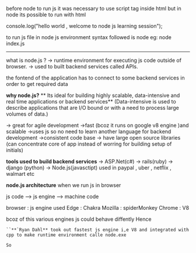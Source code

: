 before node to run js it was necessary to use script tag inside html but in node its possible to run with html

console.log("hello world , welcome to node js learning session");

to run js file in node js environment syntax followed is 
node <file name> eg: node index.js

------------------------------------------------------------------------
what is node.js ?
-> runtime environment for executing js code outside of browser. 
-> used to built backend services called APIs.

the fontend of the application has to connect to some backend services in order to get required data 

**why node.js?**
   ** Its ideal for building highly scalable, data-intensive and real time applications or backend services**  (Data-intensive is used to describe applications that are I/O bound or with a need to process large volumes of data.)

-> great for agile development
->fast (bcoz it runs on google v8 engine )and scalable
->uses js so no need to learn another language for backend development
->consistent code base 
-> have large open source libraries (can concentrate core of app instead of worring for building setup of initials)

**tools used to build backend services**
-> ASP.Net(c#)
-> rails(ruby)
-> django (python)
-> Node.js(javasctipt) used in paypal , uber , netflix , walmart etc

**node.js architecture**
when we run js in browser

js code --> js engine --> machine code

browser : js engine used
Edge    : Chakra
Mozilla : spiderMonkey
Chrome  : V8

bcoz of this various engines js could behave diffently 
Hence
```with help of runtime environment it could be able to achieve uniform behaviour of code 
``**`Ryan Dahl** took out fastest js engine i,e V8 and integrated with cpp to make runtime environment calle node.exe

So

